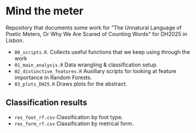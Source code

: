 # Mind the meter

Repository that documents some work for "The Unnatural Language of Poetic Meters, Or Why We Are Scared of Counting Words" for DH2025 in Lisbon. 

- `00_scripts.R`. Collects useful functions that we keep using through the work
- `01_main_analysis.R` Data wrangling & classification setup.
- `02_distinctive_features.R` Auxillary scripts for looking at feature importance in Random Forests.
- `03_plots_DH25.R` Draws plots for the abstract.


## Classification results

- `res_foot_rf.csv` Classification by foot type.
- `res_form_rf.csv` Classification by metrical form.
